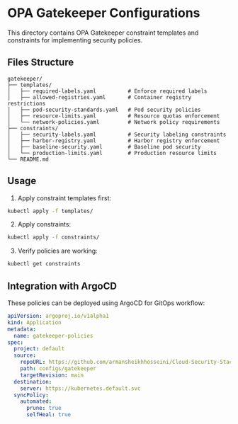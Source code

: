 # OPA Gatekeeper Configurations

This directory contains OPA Gatekeeper constraint templates and constraints for implementing security policies.

## Files Structure

```
gatekeeper/
├── templates/
│   ├── required-labels.yaml          # Enforce required labels
│   ├── allowed-registries.yaml       # Container registry restrictions
│   ├── pod-security-standards.yaml   # Pod security policies
│   ├── resource-limits.yaml          # Resource quotas enforcement
│   └── network-policies.yaml         # Network policy requirements
├── constraints/
│   ├── security-labels.yaml          # Security labeling constraints
│   ├── harbor-registry.yaml          # Harbor registry enforcement
│   ├── baseline-security.yaml        # Baseline pod security
│   └── production-limits.yaml        # Production resource limits
└── README.md
```

## Usage

1. Apply constraint templates first:
```bash
kubectl apply -f templates/
```

2. Apply constraints:
```bash
kubectl apply -f constraints/
```

3. Verify policies are working:
```bash
kubectl get constraints
```

## Integration with ArgoCD

These policies can be deployed using ArgoCD for GitOps workflow:

```yaml
apiVersion: argoproj.io/v1alpha1
kind: Application
metadata:
  name: gatekeeper-policies
spec:
  project: default
  source:
    repoURL: https://github.com/armansheikhhosseini/Cloud-Security-Stack
    path: configs/gatekeeper
    targetRevision: main
  destination:
    server: https://kubernetes.default.svc
  syncPolicy:
    automated:
      prune: true
      selfHeal: true
```

